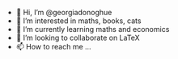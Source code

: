- 👋 Hi, I’m @georgiadonoghue
- 👀 I’m interested in maths, books, cats
- 🌱 I’m currently learning maths and economics
- 💞️ I’m looking to collaborate on LaTeX
- 📫 How to reach me ...

<!---
georgiadonoghue/georgiadonoghue is a ✨ special ✨ repository because its `README.md` (this file) appears on your GitHub profile.
You can click the Preview link to take a look at your changes.
--->
